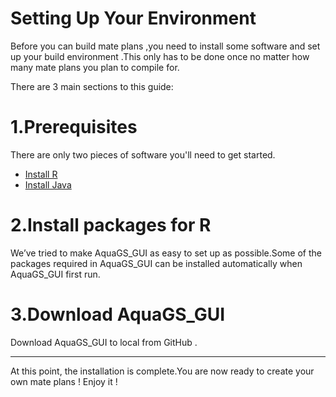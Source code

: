 # Setting Up Your Environment
Before you can build mate plans ,you need to install some software and set up your build environment .This only has to be done once no matter how many mate plans you plan to compile for. 

There are 3 main sections to this guide:

# 1.Prerequisites 
There are only two pieces of software you'll need to get started.
-  [Install R](Install_R.md)
- [Install Java](Install_Java.md)
# 2.Install packages for R
We’ve tried to make AquaGS_GUI as easy to set up as possible.Some of the packages required in AquaGS_GUI can be installed automatically when AquaGS_GUI first run.
# 3.Download AquaGS_GUI
Download AquaGS_GUI to local from GitHub .

---
At this point, the installation is complete.You are now ready to create your own mate plans ! Enjoy it !